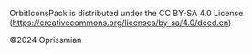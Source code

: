 OrbitIconsPack is distributed under the CC BY-SA 4.0 License (https://creativecommons.org/licenses/by-sa/4.0/deed.en)

©2024 Oprissmian

